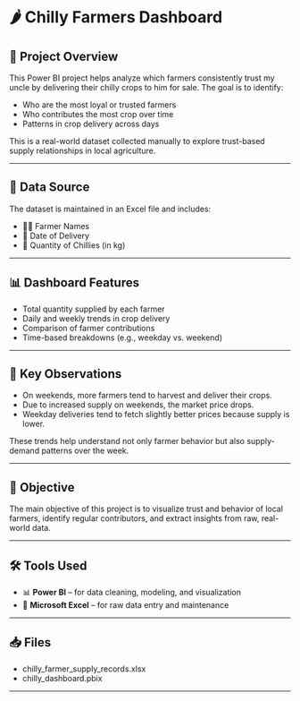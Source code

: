 # 🌶️ Chilly Farmers Dashboard

## 📌 Project Overview
This Power BI project helps analyze which farmers consistently trust my uncle by delivering their chilly crops to him for sale. The goal is to identify:

- Who are the most loyal or trusted farmers  
- Who contributes the most crop over time  
- Patterns in crop delivery across days  

This is a real-world dataset collected manually to explore trust-based supply relationships in local agriculture.

---

## 📂 Data Source

The dataset is maintained in an Excel file and includes:
- 👨‍🌾 Farmer Names  
- 📅 Date of Delivery  
- 🧺 Quantity of Chillies (in kg)  

---

## 📊 Dashboard Features

- Total quantity supplied by each farmer  
- Daily and weekly trends in crop delivery  
- Comparison of farmer contributions  
- Time-based breakdowns (e.g., weekday vs. weekend)  

---

## 🧠 Key Observations

- On weekends, more farmers tend to harvest and deliver their crops.  
- Due to increased supply on weekends, the market price drops.  
- Weekday deliveries tend to fetch slightly better prices because supply is lower.  

These trends help understand not only farmer behavior but also supply-demand patterns over the week.

---

## 🎯 Objective

The main objective of this project is to visualize trust and behavior of local farmers, identify regular contributors, and extract insights from raw, real-world data.

---

## 🛠️ Tools Used

- 📊 **Power BI** – for data cleaning, modeling, and visualization  
- 📗 **Microsoft Excel** – for raw data entry and maintenance  

---

## 📥 Files

- chilly_farmer_supply_records.xlsx 
- chilly_dashboard.pbix

---

